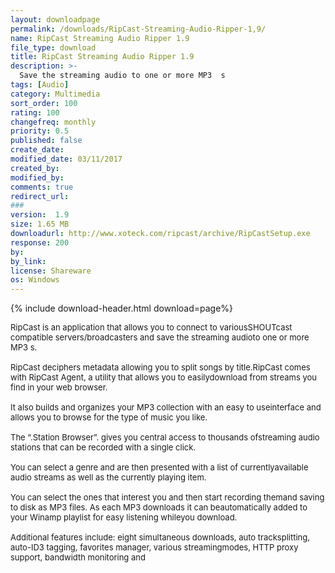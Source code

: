 ```yaml
---
layout: downloadpage
permalink: /downloads/RipCast-Streaming-Audio-Ripper-1,9/
name: RipCast Streaming Audio Ripper 1.9
file_type: download
title: RipCast Streaming Audio Ripper 1.9
description: >-
  Save the streaming audio to one or more MP3  s
tags: [Audio]
category: Multimedia
sort_order: 100
rating: 100
changefreq: monthly
priority: 0.5
published: false
create_date:
modified_date: 03/11/2017
created_by:
modified_by:
comments: true
redirect_url:
###
version:  1.9
size: 1.65 MB
downloadurl: http://www.xoteck.com/ripcast/archive/RipCastSetup.exe
response: 200
by:
by_link:
license: Shareware
os: Windows
---
```


{% include download-header.html download=page%}

<p style="fix-download-text !important">
<p><font size="2"><p>RipCast is an application that allows you to connect to variousSHOUTcast compatible servers/broadcasters and save the streaming audioto one or more MP3 s. <br />
<br />
RipCast deciphers metadata allowing you to split songs by title.RipCast comes with RipCast Agent, a utility that allows you to easilydownload from streams you find in your web browser. <br />
<br />
It also builds and organizes your MP3 collection with an easy to useinterface and allows you to browse for the type of music you like. <br />
<br />
The “.Station Browser”. gives you central access to thousands ofstreaming audio stations that can be recorded with a single click. <br />
<br />
You can select a genre and are then presented with a list of currentlyavailable audio streams as well as the currently playing item. <br />
<br />
You can select the ones that interest you and then start recording themand saving to disk as MP3 files. As each MP3 downloads it can beautomatically added to your Winamp playlist for easy listening whileyou download. <br />
<br />
Additional features include: eight simultaneous downloads, auto tracksplitting, auto-ID3 tagging, favorites manager, various streamingmodes, HTTP proxy support, bandwidth monitoring and</p></p></p>
